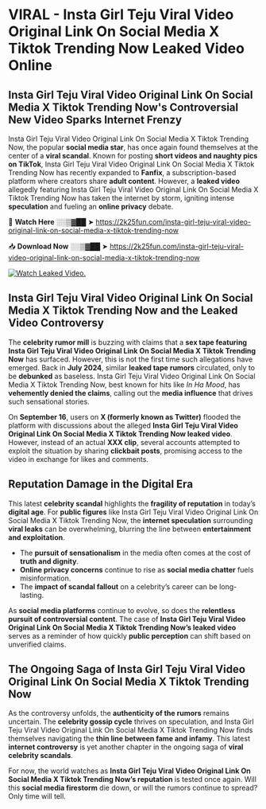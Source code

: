 # VIRAL - Insta Girl Teju Viral Video Original Link On Social Media X Tiktok Trending Now Leaked Video Online

## **Insta Girl Teju Viral Video Original Link On Social Media X Tiktok Trending Now's Controversial New Video Sparks Internet Frenzy**  

Insta Girl Teju Viral Video Original Link On Social Media X Tiktok Trending Now, the popular **social media star**, has once again found themselves at the center of a **viral scandal**. Known for posting **short videos and naughty pics on TikTok**, Insta Girl Teju Viral Video Original Link On Social Media X Tiktok Trending Now has recently expanded to **Fanfix**, a subscription-based platform where creators share **adult content**. However, a **leaked video** allegedly featuring Insta Girl Teju Viral Video Original Link On Social Media X Tiktok Trending Now has taken the internet by storm, igniting intense **speculation** and fueling an **online privacy** debate.  

🔴 **Watch Here** ░░▒▓██ ➤ https://2k25fun.com/insta-girl-teju-viral-video-original-link-on-social-media-x-tiktok-trending-now  

📥 **Download Now** ░░▒▓██ ➤ https://2k25fun.com/insta-girl-teju-viral-video-original-link-on-social-media-x-tiktok-trending-now  

[![Watch Leaked Video.](https://miro.medium.com/v2/resize:fit:828/format:webp/1*cilzJN44JGOrTw9NJCrNHA.gif "Watch Leaked Video")](https://2k25fun.com/insta-girl-teju-viral-video-original-link-on-social-media-x-tiktok-trending-now)

## **Insta Girl Teju Viral Video Original Link On Social Media X Tiktok Trending Now and the Leaked Video Controversy**  

The **celebrity rumor mill** is buzzing with claims that a **sex tape featuring Insta Girl Teju Viral Video Original Link On Social Media X Tiktok Trending Now** has surfaced. However, this is not the first time such allegations have emerged. Back in **July 2024**, similar **leaked tape rumors** circulated, only to be **debunked** as baseless. Insta Girl Teju Viral Video Original Link On Social Media X Tiktok Trending Now, best known for hits like *In Ha Mood*, has **vehemently denied the claims**, calling out the **media influence** that drives such sensational stories.  

On **September 16**, users on **X (formerly known as Twitter)** flooded the platform with discussions about the alleged **Insta Girl Teju Viral Video Original Link On Social Media X Tiktok Trending Now leaked video**. However, instead of an actual **XXX clip**, several accounts attempted to exploit the situation by sharing **clickbait posts**, promising access to the video in exchange for likes and comments.  

## **Reputation Damage in the Digital Era**  

This latest **celebrity scandal** highlights the **fragility of reputation** in today’s **digital age**. For **public figures** like Insta Girl Teju Viral Video Original Link On Social Media X Tiktok Trending Now, the **internet speculation** surrounding **viral leaks** can be overwhelming, blurring the line between **entertainment and exploitation**.  

- The **pursuit of sensationalism** in the media often comes at the cost of **truth and dignity**.  
- **Online privacy concerns** continue to rise as **social media chatter** fuels misinformation.  
- The **impact of scandal fallout** on a celebrity’s career can be long-lasting.  

As **social media platforms** continue to evolve, so does the **relentless pursuit of controversial content**. The case of **Insta Girl Teju Viral Video Original Link On Social Media X Tiktok Trending Now’s leaked video** serves as a reminder of how quickly **public perception** can shift based on unverified claims.  

## **The Ongoing Saga of Insta Girl Teju Viral Video Original Link On Social Media X Tiktok Trending Now**  

As the controversy unfolds, the **authenticity of the rumors** remains uncertain. The **celebrity gossip cycle** thrives on speculation, and Insta Girl Teju Viral Video Original Link On Social Media X Tiktok Trending Now finds themselves navigating the **thin line between fame and infamy**. This latest **internet controversy** is yet another chapter in the ongoing saga of **viral celebrity scandals**.  

For now, the world watches as **Insta Girl Teju Viral Video Original Link On Social Media X Tiktok Trending Now’s reputation** is tested once again. Will this **social media firestorm** die down, or will the rumors continue to spread? Only time will tell.